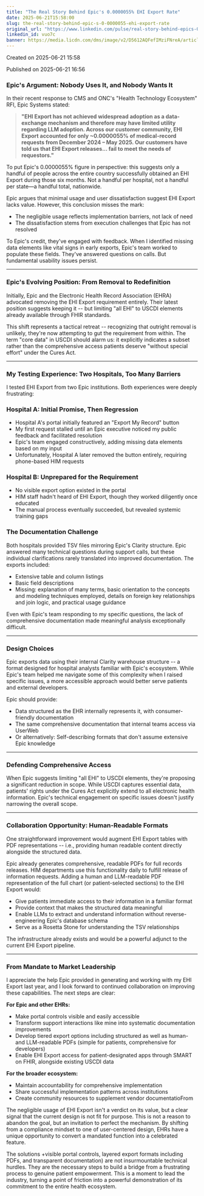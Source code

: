```yaml
---
title: "The Real Story Behind Epic's 0.0000055% EHI Export Rate"
date: 2025-06-21T15:58:00
slug: the-real-story-behind-epic-s-0-0000055-ehi-export-rate
original_url: "https://www.linkedin.com/pulse/real-story-behind-epics-00000055-ehi-export-rate-josh-mandel-md-vuo7c"
linkedin_id: vuo7c
banner: https://media.licdn.com/dms/image/v2/D5612AQFefIMziFNreA/article-cover_image-shrink_720_1280/B56ZeTRE7WHQAM-/0/1750522424904?e=2147483647&v=beta&t=XI_InjyfF9EeQK7UcMXqJwTINWtwj0ZyDx8pJwkzTMI
---
```


Created on 2025-06-21 15:58

Published on 2025-06-21 16:56

### Epic's Argument: Nobody Uses It, and Nobody Wants It

In their recent response to CMS and ONC's "Health Technology Ecosystem" RFI, Epic Systems stated:

> **"EHI Export has not achieved widespread adoption as a data-exchange mechanism and therefore may have limited utility regarding LLM adoption. Across our customer community, EHI Export accounted for only ~0.0000055% of medical-record requests from December 2024 – May 2025. Our customers have told us that EHI Export releases... fail to meet the needs of requestors."**

To put Epic's 0.0000055% figure in perspective: this suggests only a handful of people across the entire country successfully obtained an EHI Export during those six months. Not a handful per hospital, not a handful per state—a handful total, nationwide.

Epic argues that minimal usage and user dissatisfaction suggest EHI Export lacks value. However, this conclusion misses the mark:

* The negligible usage reflects implementation barriers, not lack of need
* The dissatisfaction stems from execution challenges that Epic has not resolved

To Epic's credit, they've engaged with feedback. When I identified missing data elements like vital signs in early exports, Epic's team worked to populate these fields. They've answered questions on calls. But fundamental usability issues persist.

---

### Epic's Evolving Position: From Removal to Redefinition

Initially, Epic and the Electronic Health Record Association (EHRA) advocated removing the EHI Export requirement entirely. Their latest position suggests keeping it -- but limiting "all EHI" to USCDI elements already available through FHIR standards.

This shift represents a tactical retreat -- recognizing that outright removal is unlikely, they're now attempting to gut the requirement from within. The term "core data" in USCDI should alarm us: it explicitly indicates a subset rather than the comprehensive access patients deserve "without special effort" under the Cures Act.

---

### My Testing Experience: Two Hospitals, Too Many Barriers

I tested EHI Export from two Epic institutions. Both experiences were deeply frustrating:

### Hospital A: Initial Promise, Then Regression

* Hospital A's portal initially featured an "Export My Record" button
* My first request stalled until an Epic executive noticed my public feedback and facilitated resolution
* Epic's team engaged constructively, adding missing data elements based on my input
* Unfortunately, Hospital A later removed the button entirely, requiring phone-based HIM requests

### Hospital B: Unprepared for the Requirement

* No visible export option existed in the portal
* HIM staff hadn't heard of EHI Export, though they worked diligently once educated
* The manual process eventually succeeded, but revealed systemic training gaps

### The Documentation Challenge

Both hospitals provided TSV files mirroring Epic's Clarity structure. Epic answered many technical questions during support calls, but these individual clarifications rarely translated into improved documentation. The exports included:

* Extensive table and column listings
* Basic field descriptions
* Missing: explanation of many terms, basic orientation to the concepts and modeling techniques employed, details on foreign key relationships and join logic, and practical usage guidance

Even with Epic's team responding to my specific questions, the lack of comprehensive documentation made meaningful analysis exceptionally difficult.

---

### Design Choices

Epic exports data using their internal Clarity warehouse structure -- a format designed for hospital analysts familiar with Epic's ecosystem. While Epic's team helped me navigate some of this complexity when I raised specific issues, a more accessible approach would better serve patients and external developers.

Epic should provide:

* Data structured as the EHR internally represents it, with consumer-friendly documentation
* The same comprehensive documentation that internal teams access via UserWeb
* Or alternatively: Self-describing formats that don't assume extensive Epic knowledge

---

### Defending Comprehensive Access

When Epic suggests limiting "all EHI" to USCDI elements, they're proposing a significant reduction in scope. While USCDI captures essential data, patients' rights under the Cures Act explicitly extend to all electronic health information. Epic's technical engagement on specific issues doesn't justify narrowing the overall scope.

---

### Collaboration Opportunity: Human-Readable Formats

One straightforward improvement would augment EHI Export tables with PDF representations -- i.e., providing human readable content directly alongside the structured data.

Epic already generates comprehensive, readable PDFs for full records releases. HIM departments use this functionality daily to fulfill release of information requests. Adding a human and LLM-readable PDF representation of the full chart (or patient-selected sections) to the EHI Export would:

* Give patients immediate access to their information in a familiar format
* Provide context that makes the structured data meaningful
* Enable LLMs to extract and understand information without reverse-engineering Epic's database schema
* Serve as a Rosetta Stone for understanding the TSV relationships

The infrastructure already exists and would be a powerful adjunct to the current EHI Export pipeline.

---

### From Mandate to Market Leadership

I appreciate the help Epic provided in generating and working with my EHI Export last year, and I look forward to continued collaboration on improving these capabilities. The next steps are clear:

**For Epic and other EHRs:**

* Make portal controls visible and easily accessible
* Transform support interactions like mine into systematic documentation improvements
* Develop tiered export options including structured as well as human- and LLM-readable PDFs (simple for patients, comprehensive for developers)
* Enable EHI Export access for patient-designated apps through SMART on FHIR, alongside existing USCDI data

**For the broader ecosystem:**

* Maintain accountability for comprehensive implementation
* Share successful implementation patterns across institutions
* Create community resources to supplement vendor documentatioFrom

The negligible usage of EHI Export isn't a verdict on its value, but a clear signal that the current design is not fit for purpose. This is not a reason to abandon the goal, but an invitation to perfect the mechanism. By shifting from a compliance mindset to one of user-centered design, EHRs have a unique opportunity to convert a mandated function into a celebrated feature.

The solutions +visible portal controls, layered export formats including PDFs, and transparent documentation) are not insurmountable technical hurdles. They are the necessary steps to build a bridge from a frustrating process to genuine patient empowerment. This is a moment to lead the industry, turning a point of friction into a powerful demonstration of its commitment to the entire health ecosystem.